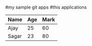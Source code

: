 #my sample git apps
#this applications 

|Name      |Age     |Mark   |
|----------|--------|-------|
|Ajay       |25     |60     |
|Sagar      |23     |80      |


